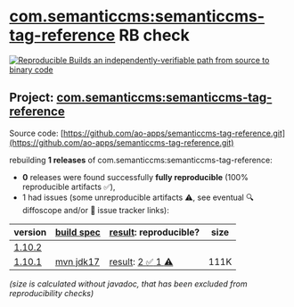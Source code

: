 [com.semanticcms:semanticcms-tag-reference](https://central.sonatype.com/artifact/com.semanticcms/semanticcms-tag-reference/versions) RB check
=======

[![Reproducible Builds](https://reproducible-builds.org/images/logos/rb.svg) an independently-verifiable path from source to binary code](https://reproducible-builds.org/)

## Project: [com.semanticcms:semanticcms-tag-reference](https://central.sonatype.com/artifact/com.semanticcms/semanticcms-tag-reference/versions)

Source code: [https://github.com/ao-apps/semanticcms-tag-reference.git](https://github.com/ao-apps/semanticcms-tag-reference.git)

rebuilding **1 releases** of com.semanticcms:semanticcms-tag-reference:
- **0** releases were found successfully **fully reproducible** (100% reproducible artifacts :white_check_mark:),
- 1 had issues (some unreproducible artifacts :warning:, see eventual :mag: diffoscope and/or :memo: issue tracker links):

| version | [build spec](/BUILDSPEC.md) | [result](https://reproducible-builds.org/docs/jvm/): reproducible? | size |
| -- | --------- | ------ | -- |
| [1.10.2](https://central.sonatype.com/artifact/com.semanticcms/semanticcms-tag-reference/1.10.2/pom) | | | |
| [1.10.1](https://central.sonatype.com/artifact/com.semanticcms/semanticcms-tag-reference/1.10.1/pom) | [mvn jdk17](semanticcms-tag-reference-1.10.1.buildspec) | [result](semanticcms-tag-reference-1.10.1.buildinfo): [2 :white_check_mark:  1 :warning:](semanticcms-tag-reference-1.10.1.buildcompare) | 111K |

<i>(size is calculated without javadoc, that has been excluded from reproducibility checks)</i>

